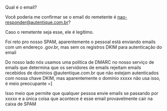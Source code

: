 Qual é o email?

  

Você poderia me confirmar se o email do remetente é nao-responder@autentique.com.br?

  

Caso o remetente seja esse, ele é legítimo.

  

Foi reto pro nosso SPAM, aparentemente o pessoal está enviando emails com um endereço .gov.br, mas sem os registros DKIM para autenticação do email

  

Do nosso lado nós usamos uma política de DMARC no nosso serviço de emails que determina que os servidores de emails rejeitam emails recebidos de domínios @autentique.com.br que não estejam autenticados com nossa chave DKIM, mas aparentemente o domínio xxxxx não usa isso, é meio preocupante =]

  

Isso meio que permite que qualquer pessoa envie emails se passando por xxxxx e a única coisa que acontece é esse email provavelmente cair na caixa de SPAM